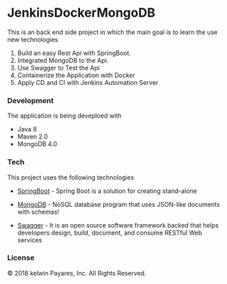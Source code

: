 # JenkinsDockerMongoDB

This is an back end side project in which the main goal is to learn the use new technologies

1) Build an easy Rest Api with SpringBoot.
2) Integrated MongoDB to the Api.
3) Use Swagger to Test the Api
4) Containerize the Application with Docker
5) Apply CD and CI with Jenkins Automation Server

### Development

The application is being deveploed with

 - Java 8
 - Maven 2.0
 - MongoDB 4.0

### Tech

This project uses the following technologies

* [SpringBoot] - Spring Boot is a solution for creating stand-alone
* [MongoDB] - NoSQL database program that uses JSON-like documents with schemas!
* [Swagger] - It is an open source software framework backed that helps developers design, build, document, and consume RESTful Web services


   [MongoDB]: <https://www.mongodb.com>
   [SpringBoot]: <https://spring.io/projects/spring-boot>   
   [Swagger]: <https://swagger.io/>

### License

© 2018 kelwin Payares, Inc. All Rights Reserved.